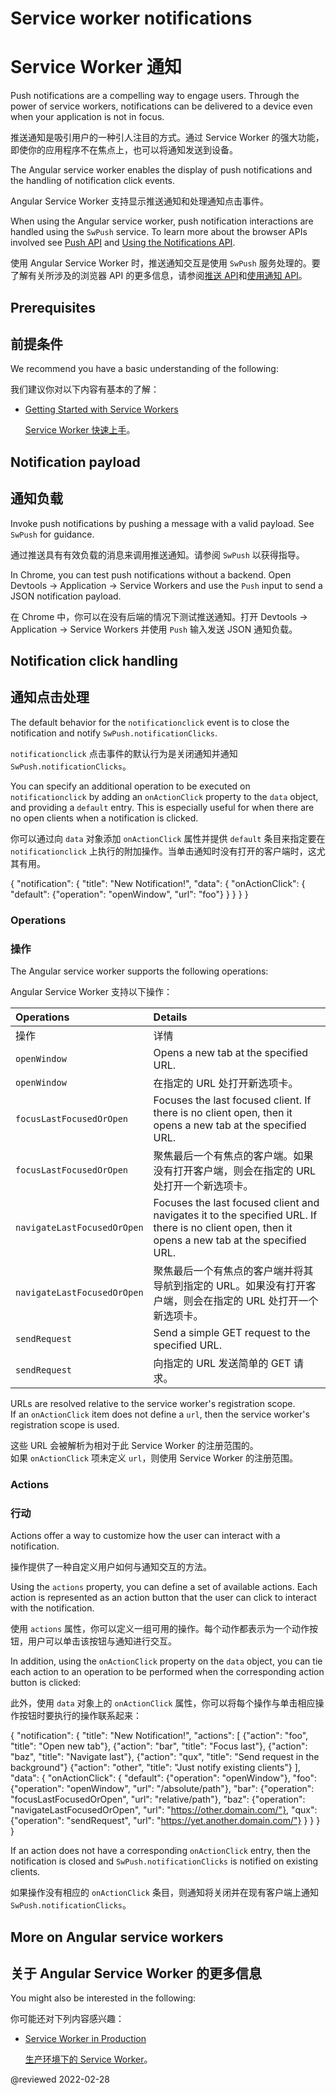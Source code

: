 # Service worker notifications

# Service Worker 通知

Push notifications are a compelling way to engage users.
Through the power of service workers, notifications can be delivered to a device even when your application is not in focus.

推送通知是吸引用户的一种引人注目的方式。通过 Service Worker 的强大功能，即使你的应用程序不在焦点上，也可以将通知发送到设备。

The Angular service worker enables the display of push notifications and the handling of notification click events.

Angular Service Worker 支持显示推送通知和处理通知点击事件。

<div class="alert is-helpful">

When using the Angular service worker, push notification interactions are handled using the `SwPush` service.
To learn more about the browser APIs involved see [Push API](https://developer.mozilla.org/docs/Web/API/Push_API) and [Using the Notifications API](https://developer.mozilla.org/docs/Web/API/Notifications_API/Using_the_Notifications_API).

使用 Angular Service Worker 时，推送通知交互是使用 `SwPush` 服务处理的。要了解有关所涉及的浏览器 API 的更多信息，请参阅[推送 API](https://developer.mozilla.org/docs/Web/API/Push_API)和[使用通知 API](https://developer.mozilla.org/docs/Web/API/Notifications_API/Using_the_Notifications_API)。

</div>

## Prerequisites

## 前提条件

We recommend you have a basic understanding of the following:

我们建议你对以下内容有基本的了解：

* [Getting Started with Service Workers](guide/service-worker-getting-started)

  [Service Worker 快速上手](guide/service-worker-getting-started)。

## Notification payload

## 通知负载

Invoke push notifications by pushing a message with a valid payload.
See `SwPush` for guidance.

通过推送具有有效负载的消息来调用推送通知。请参阅 `SwPush` 以获得指导。

<div class="alert is-helpful">

In Chrome, you can test push notifications without a backend.
Open Devtools -> Application -> Service Workers and use the `Push` input to send a JSON notification payload.

在 Chrome 中，你可以在没有后端的情况下测试推送通知。打开 Devtools -> Application -> Service Workers 并使用 `Push` 输入发送 JSON 通知负载。

</div>

## Notification click handling

## 通知点击处理

The default behavior for the `notificationclick` event is to close the notification and notify `SwPush.notificationClicks`.

`notificationclick` 点击事件的默认行为是关闭通知并通知 `SwPush.notificationClicks`。

You can specify an additional operation to be executed on `notificationclick` by adding an `onActionClick` property to the `data` object, and providing a `default` entry.
This is especially useful for when there are no open clients when a notification is clicked.

你可以通过向 `data` 对象添加 `onActionClick` 属性并提供 `default` 条目来指定要在 `notificationclick` 上执行的附加操作。当单击通知时没有打开的客户端时，这尤其有用。

<code-example format="json" language="json">

{
  "notification": {
    "title": "New Notification!",
    "data": {
      "onActionClick": {
        "default": {"operation": "openWindow", "url": "foo"}
      }
    }
  }
}

</code-example>

### Operations

### 操作

The Angular service worker supports the following operations:

Angular Service Worker 支持以下操作：

| Operations                  | Details                                                                                                                                          |
| :-------------------------- | :----------------------------------------------------------------------------------------------------------------------------------------------- |
| 操作                        | 详情                                                                                                                                             |
| `openWindow`                | Opens a new tab at the specified URL.                                                                                                            |
| `openWindow`                | 在指定的 URL 处打开新选项卡。                                                                                                                    |
| `focusLastFocusedOrOpen`    | Focuses the last focused client. If there is no client open, then it opens a new tab at the specified URL.                                       |
| `focusLastFocusedOrOpen`    | 聚焦最后一个有焦点的客户端。如果没有打开客户端，则会在指定的 URL 处打开一个新选项卡。                                                            |
| `navigateLastFocusedOrOpen` | Focuses the last focused client and navigates it to the specified URL. If there is no client open, then it opens a new tab at the specified URL. |
| `navigateLastFocusedOrOpen` | 聚焦最后一个有焦点的客户端并将其导航到指定的 URL。如果没有打开客户端，则会在指定的 URL 处打开一个新选项卡。                                      |
| `sendRequest`               | Send a simple GET request to the specified URL.                                                                                                  |
| `sendRequest`               | 向指定的 URL 发送简单的 GET 请求。                                                                                                               |

<div class="alert is-important">

URLs are resolved relative to the service worker's registration scope.<br />
If an `onActionClick` item does not define a `url`, then the service worker's registration scope is used.

这些 URL 会被解析为相对于此 Service Worker 的注册范围的。<br />
如果 `onActionClick` 项未定义 `url`，则使用 Service Worker 的注册范围。

</div>

### Actions

### 行动

Actions offer a way to customize how the user can interact with a notification.

操作提供了一种自定义用户如何与通知交互的方法。

Using the `actions` property, you can define a set of available actions.
Each action is represented as an action button that the user can click to interact with the notification.

使用 `actions` 属性，你可以定义一组可用的操作。每个动作都表示为一个动作按钮，用户可以单击该按钮与通知进行交互。

In addition, using the `onActionClick` property on the `data` object, you can tie each action to an operation to be performed when the corresponding action button is clicked:

此外，使用 `data` 对象上的 `onActionClick` 属性，你可以将每个操作与单击相应操作按钮时要执行的操作联系起来：

<code-example format="typescript" language="typescript">

{
  "notification": {
    "title": "New Notification!",
    "actions": [
      {"action": "foo", "title": "Open new tab"},
      {"action": "bar", "title": "Focus last"},
      {"action": "baz", "title": "Navigate last"},
      {"action": "qux", "title": "Send request in the background"}
      {"action": "other", "title": "Just notify existing clients"}
    ],
    "data": {
      "onActionClick": {
        "default": {"operation": "openWindow"},
        "foo": {"operation": "openWindow", "url": "/absolute/path"},
        "bar": {"operation": "focusLastFocusedOrOpen", "url": "relative/path"},
        "baz": {"operation": "navigateLastFocusedOrOpen", "url": "https://other.domain.com/"},
        "qux": {"operation": "sendRequest", "url": "https://yet.another.domain.com/"}
      }
    }
  }
}

</code-example>

<div class="alert is-important">

If an action does not have a corresponding `onActionClick` entry, then the notification is closed and `SwPush.notificationClicks` is notified on existing clients.

如果操作没有相应的 `onActionClick` 条目，则通知将关闭并在现有客户端上通知 `SwPush.notificationClicks`。

</div>

## More on Angular service workers

## 关于 Angular Service Worker 的更多信息

You might also be interested in the following:

你可能还对下列内容感兴趣：

* [Service Worker in Production](guide/service-worker-devops)

  [生产环境下的 Service Worker](guide/service-worker-devops)。

<!-- links -->

<!-- external links -->

<!-- end links -->

@reviewed 2022-02-28
